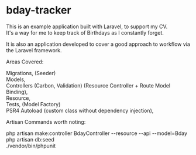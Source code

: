 # bday-tracker

This is an example application built with Laravel, to support my CV. <br> It's a way for me to keep track of Birthdays as I constantly forget.

It is also an application developed to cover a good approach to workflow via the Laravel framework.

Areas Covered:

Migrations, (Seeder)<br>
Models, <br>
Controllers (Carbon, Validation) (Resource Controller + Route Model Binding), <br> 
Resource, <br>
Tests, (Model Factory)<br>
PSR4 Autoload (custom class without dependency injection), <br>

Artisan Commands worth noting:

php artisan make:controller BdayController --resource --api --model=Bday <br>
php artisan db:seed <br>
./vendor/bin/phpunit <br>
